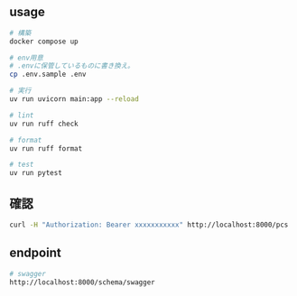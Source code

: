 ## usage

```sh
# 構築
docker compose up
```

```sh
# env用意
# .envに保管しているものに書き換え。
cp .env.sample .env

# 実行
uv run uvicorn main:app --reload

# lint
uv run ruff check

# format
uv run ruff format

# test
uv run pytest
```

## 確認

```sh
curl -H "Authorization: Bearer xxxxxxxxxxx" http://localhost:8000/pcs
```

## endpoint

```sh
# swagger
http://localhost:8000/schema/swagger
```
